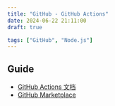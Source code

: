```yaml
---
title: "GitHub - GitHub Actions"
date: 2024-06-22 21:11:00
draft: true

tags: ["GitHub", "Node.js"]
---
```


## Guide
- [GitHub Actions 文档](https://docs.github.com/zh/actions)
- [GitHub Marketplace](https://github.com/marketplace?type=actions)

<!-- 
## Case
- remote: Write access to repository not granted.
- repository -> Settings -> Actions -> General -> Workflow permissions 
- Read and write permissions 選取 
- 
- -->

